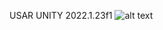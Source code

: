 USAR UNITY 2022.1.23f1
![alt text](https://github.com/luizfern12/TheGame2-SCGames/blob/main/Assets/Sprites/Menu/189ebfef-bf52-4400-aaa9-085959f70f98.png)
